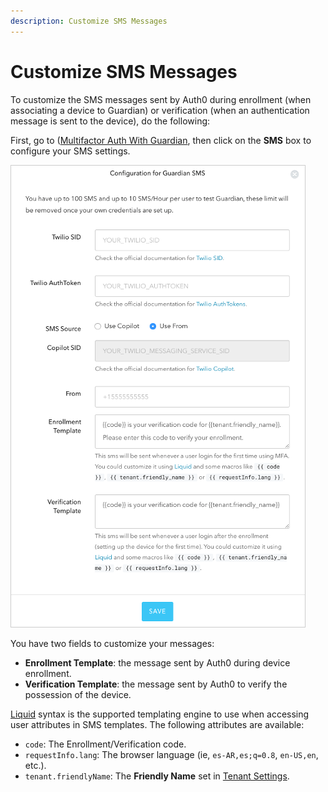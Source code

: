 ```yaml
---
description: Customize SMS Messages
---
```


# Customize SMS Messages

To customize the SMS messages sent by Auth0 during enrollment (when associating a device to Guardian) or verification (when an authentication message is sent to the device), do the following:

First, go to ([Multifactor Auth With Guardian](${manage_url}/#/guardian), then click on the **SMS** box to configure your SMS settings.

![](/media/articles/mfa/sms-config.png)

You have two fields to customize your messages:
* **Enrollment Template**: the message sent by Auth0 during device enrollment.
* **Verification Template**: the message sent by Auth0 to verify the possession of the device.

[Liquid](https://github.com/Shopify/liquid/wiki/Liquid-for-Designers) syntax is the supported templating engine to use when accessing user attributes in SMS templates. The following attributes are available:
* `code`: The Enrollment/Verification code.
* `requestInfo.lang`: The browser language (ie, `es-AR,es;q=0.8`, `en-US,en`, etc.).
* `tenant.friendlyName`: The **Friendly Name** set in [Tenant Settings](${manage_url}/#/tenant).
